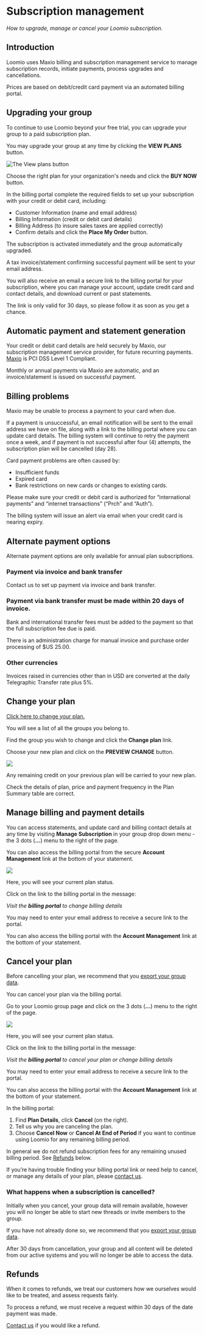 # Subscription management
_How to upgrade, manage or cancel your Loomio subscription._

## Introduction
Loomio uses Maxio billing and subscription management service to manage subscription records, initiate payments, process upgrades and cancellations.

Prices are based on debit/credit card payment via an automated billing portal.

## Upgrading your group
To continue to use Loomio beyond your free trial, you can upgrade your group to a paid subscription plan.

You may upgrade your group at any time by clicking the __VIEW PLANS__ button.

![The View plans button](view-plans.png)

Choose the right plan for your organization's needs and click the __BUY NOW__ button.

In the billing portal complete the required fields to set up your subscription with your credit or debit card, including:
- Customer Information (name and email address)
- Billing Information (credit or debit card details)
- Billing Address (to insure sales taxes are applied correctly)
- Confirm details and click the __Place My Order__ button.

The subscription is activated immediately and the group automatically upgraded. 

A tax invoice/statement confirming successful payment will be sent to your email address.

You will also receive an email a secure link to the billing portal for your subscription, where you can manage your account, update credit card and contact details, and download current or past statements.

The link is only valid for 30 days, so please follow it as soon as you get a chance.

## Automatic payment and statement generation
Your credit or debit card details are held securely by Maxio, our subscription management service provider, for future recurring payments.  [Maxio](https://www.chargify.com/security/) is PCI DSS Level 1 Compliant.

Monthly or annual payments via Maxio are automatic, and an invoice/statement is issued on successful payment.

## Billing problems
Maxio may be unable to process a payment to your card when due.

If a payment is unsuccessful, an email notification will be sent to the email address we have on file, along with a link to the billing portal where you can update card details. The billing system will continue to retry the payment once a week, and if payment is not successful after four (4) attempts, the subscription plan will be cancelled (day 28).

Card payment problems are often caused by:
- Insufficient funds
- Expired card
- Bank restrictions on new cards or changes to existing cards. 
 
Please make sure your credit or debit card is authorized for “international payments” and “internet transactions” (“Prch” and “Auth”).

The billing system will issue an alert via email when your credit card is nearing expiry.

## Alternate payment options
Alternate payment options are only available for annual plan subscriptions.

### Payment via invoice and bank transfer
Contact us to set up payment via invoice and bank transfer.

### Payment via bank transfer must be made within 20 days of invoice.
Bank and international transfer fees must be added to the payment so that the full subscription fee due is paid.

There is an administration charge for manual invoice and purchase order processing of $US 25.00.

### Other currencies
Invoices raised in currencies other than in USD are converted at the daily Telegraphic Transfer rate plus 5%.

## Change your plan

[Click here to change your plan.](https://www.loomio.com/upgrade/)

You will see a list of all the groups you belong to.

Find the group you wish to change and click the **Change plan** link.

Choose your new plan and click on the **PREVIEW CHANGE** button.

![](subscription_change.png)

Any remaining credit on your previous plan will be carried to your new plan.

Check the details of plan, price and payment frequency in the Plan Summary table are correct. 

## Manage billing and payment details
You can access statements, and update card and billing contact details at any time by visiting **Manage Subscription** in your group drop down menu - the 3 dots (**...**) menu to the right of the page.

You can also access the billing portal from the secure **Account Management** link at the bottom of your statement.

![](subscription_manage.png)

Here, you will see your current plan status.

Click on the link to the billing portal in the message:

*Visit the **billing portal** to change billing details*

You may need to enter your email address to receive a secure link to the portal. 

You can also access the billing portal with the **Account Management** link at the bottom of your statement.

## Cancel your plan
Before cancelling your plan, we recommend that you [export your group data](https://help.loomio.com/en/user_manual/groups/data_export/index.html). 

You can cancel your plan via the billing portal.

Go to your Loomio group page and click on the 3 dots (**...**) menu to the right of the page. 

![](subscription_manage.png)

Here, you will see your current plan status.

Click on the link to the billing portal in the message:

*Visit the **billing portal** to cancel your plan or change billing details*

You may need to enter your email address to receive a secure link to the portal. 

You can also access the billing portal with the **Account Management** link at the bottom of your statement.

In the billing portal:

1. Find **Plan Details**, click **Cancel** (on the right).
2. Tell us why you are canceling the plan.
3. Choose **Cancel Now** or **Cancel At End of Period** if you want to continue using Loomio for any remaining billing period.

In general we do not refund subscription fees for any remaining unused billing period.  See [Refunds](#refunds) below.

If you’re having trouble finding your billing portal link or need help to cancel, or manage any details of your plan, please [contact us](https://www.loomio.com/contact).

### What happens when a subscription is cancelled?
Initially when you cancel, your group data will remain available, however you will no longer be able to start new threads or invite members to the group. 

If you have not already done so, we recommend that you [export your group data](https://help.loomio.com/en/user_manual/groups/data_export/index.html). 

After 30 days from cancellation, your group and all content will be deleted from our active systems and you will no longer be able to access the data. 

## Refunds
When it comes to refunds, we treat our customers how we ourselves would like to be treated, and assess requests fairly.

To process a refund, we must receive a request within 30 days of the date payment was made.

[Contact us](https://www.loomio.com/contact) if you would like a refund. 
